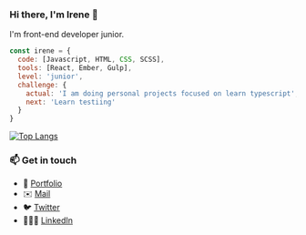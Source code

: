 ### Hi there, I'm Irene 👋
I'm front-end developer junior.
```js
const irene = {
  code: [Javascript, HTML, CSS, SCSS],
  tools: [React, Ember, Gulp],
  level: 'junior',
  challenge: {
    actual: 'I am doing personal projects focused on learn typescript',
    next: 'Learn testiing'
  }
}
```
[![Top Langs](https://github-readme-stats.vercel.app/api/top-langs/?username=irene-gomez&layout=compact&theme=algolia)](https://github.com/irene-gomez/github-readme-stats)

### 📫 Get in touch
- 🎨  [Portfolio](http://irenegf.com/)
- ✉️  [Mail](mailto:irene@irenegf.com)
- 🐦  [Twitter](https://twitter.com/igf_osiris)
- 👩🏼‍💻  [LinkedIn](https://www.linkedin.com/in/irenegf/)

<!--
**irene-gomez/irene-gomez** is a ✨ _special_ ✨ repository because its `README.md` (this file) appears on your GitHub profile.

Here are some ideas to get you started:

- 🔭 I’m currently working on ...
- 🌱 I’m currently learning ...
- 👯 I’m looking to collaborate on ...
- 🤔 I’m looking for help with ...
- 💬 Ask me about ...
- 📫 How to reach me: ...
- 😄 Pronouns: ...
- ⚡ Fun fact: ...
-->

